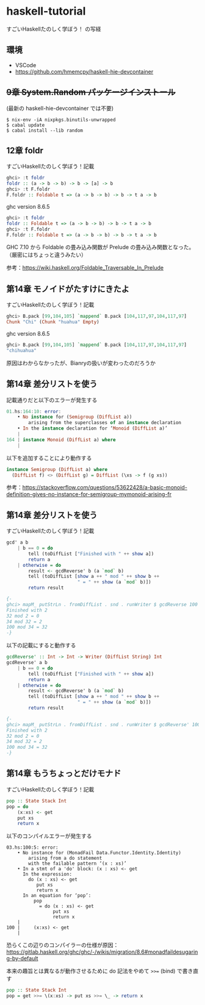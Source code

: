# haskell-tutorial

すごいHaskellたのしく学ぼう！ の写経

## 環境

- VSCode
- https://github.com/hmemcpy/haskell-hie-devcontainer

## ~~9章 System.Random パッケージインストール~~

(最新の haskell-hie-devcontainer では不要)

```
$ nix-env -iA nixpkgs.binutils-unwrapped
$ cabal update
$ cabal install --lib random
```

## 12章 foldr

すごいHaskellたのしく学ぼう！記載

```haskell
ghci> :t foldr
foldr :: (a -> b -> b) -> b -> [a] -> b
ghci> :t F.foldr
F.foldr :: Foldable t => (a -> b -> b) -> b -> t a -> b
```

ghc version 8.6.5

```haskell
ghci> :t foldr
foldr :: Foldable t => (a -> b -> b) -> b -> t a -> b
ghci> :t F.foldr
F.foldr :: Foldable t => (a -> b -> b) -> b -> t a -> b
```

GHC 7.10 から Foldable の畳み込み関数が Prelude の畳み込み関数となった。
（厳密にはちょっと違うみたい）

参考：https://wiki.haskell.org/Foldable_Traversable_In_Prelude


## 第14章 モノイドがたすけにきたよ

すごいHaskellたのしく学ぼう！記載

```haskell
ghci> B.pack [99,104,105] `mappend` B.pack [104,117,97,104,117,97]
Chunk "Chi" (Chunk "huahua" Empty)
```

ghc version 8.6.5

```haskell
ghci> B.pack [99,104,105] `mappend` B.pack [104,117,97,104,117,97]
"chihuahua"
```

原因はわからなかったが、Bianryの扱いが変わったのだろうか


## 第14章 差分リストを使う

記載通りだと以下のエラーが発生する

```haskell
01.hs:164:10: error:
    • No instance for (Semigroup (DiffList a))
        arising from the superclasses of an instance declaration
    • In the instance declaration for ‘Monoid (DiffList a)’
    |
164 | instance Monoid (DiffList a) where
    |
```

以下を追加することにより動作する

```haskell
instance Semigroup (DiffList a) where
  (DiffList f) <> (DiffList g) = DiffList (\xs -> f (g xs))
```

参考：https://stackoverflow.com/questions/53622428/a-basic-monoid-definition-gives-no-instance-for-semigroup-mymonoid-arising-fr


## 第14章 差分リストを使う

すごいHaskellたのしく学ぼう！記載

```haskell
gcd' a b
    | b == 0 = do
        tell (toDiffList ["Finished with " ++ show a])
        return a
    | otherwise = do
        result <- gcdReverse' b (a `mod` b)
        tell (toDiffList [show a ++ " mod " ++ show b ++
                          " = " ++ show (a `mod` b)])
        return result

{-
ghci> mapM_ putStrLn . fromDiffList . snd . runWriter $ gcdReverse 100 34
Finished with 2
32 mod 2 = 0
34 mod 32 = 2
100 mod 34 = 32
-}
```

以下の記載にすると動作する

```haskell
gcdReverse' :: Int -> Int -> Writer (DiffList String) Int
gcdReverse' a b
    | b == 0 = do
        tell (toDiffList ["Finished with " ++ show a])
        return a
    | otherwise = do
        result <- gcdReverse' b (a `mod` b)
        tell (toDiffList [show a ++ " mod " ++ show b ++
                          " = " ++ show (a `mod` b)])
        return result

{-
ghci> mapM_ putStrLn . fromDiffList . snd . runWriter $ gcdReverse' 100 34
Finished with 2
32 mod 2 = 0
34 mod 32 = 2
100 mod 34 = 32
-}
```

## 第14章 もうちょっとだけモナド

すごいHaskellたのしく学ぼう！記載

```haskell
pop :: State Stack Int
pop = do
    (x:xs) <- get
    put xs
    return x
```

以下のコンパイルエラーが発生する

```console
03.hs:100:5: error:
    • No instance for (MonadFail Data.Functor.Identity.Identity)
        arising from a do statement
        with the failable pattern ‘(x : xs)’
    • In a stmt of a 'do' block: (x : xs) <- get
      In the expression:
        do (x : xs) <- get
           put xs
           return x
      In an equation for ‘pop’:
          pop
            = do (x : xs) <- get
                 put xs
                 return x
    |
100 |     (x:xs) <- get
    |
```

恐らくこの辺りのコンパイラーの仕様が原因：https://gitlab.haskell.org/ghc/ghc/-/wikis/migration/8.6#monadfaildesugaring-by-default

本来の趣旨とは異なるが動作させるために do 記法をやめて `>>=` (bind) で書き直す

```haskell
pop :: State Stack Int
pop = get >>= \(x:xs) -> put xs >>= \_ -> return x
```
